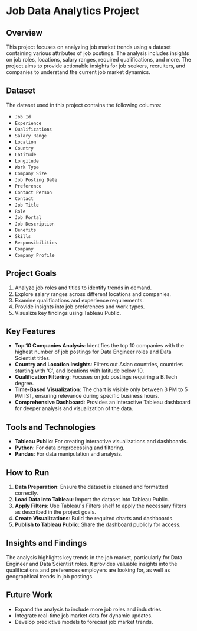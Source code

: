 
# Job Data Analytics Project

## Overview
This project focuses on analyzing job market trends using a dataset containing various attributes of job postings. The analysis includes insights on job roles, locations, salary ranges, required qualifications, and more. The project aims to provide actionable insights for job seekers, recruiters, and companies to understand the current job market dynamics.

## Dataset
The dataset used in this project contains the following columns:
- `Job Id`
- `Experience`
- `Qualifications`
- `Salary Range`
- `Location`
- `Country`
- `Latitude`
- `Longitude`
- `Work Type`
- `Company Size`
- `Job Posting Date`
- `Preference`
- `Contact Person`
- `Contact`
- `Job Title`
- `Role`
- `Job Portal`
- `Job Description`
- `Benefits`
- `Skills`
- `Responsibilities`
- `Company`
- `Company Profile`

## Project Goals
1. Analyze job roles and titles to identify trends in demand.
2. Explore salary ranges across different locations and companies.
3. Examine qualifications and experience requirements.
4. Provide insights into job preferences and work types.
5. Visualize key findings using Tableau Public.

## Key Features
- **Top 10 Companies Analysis**: Identifies the top 10 companies with the highest number of job postings for Data Engineer roles and Data Scientist titles.
- **Country and Location Insights**: Filters out Asian countries, countries starting with 'C', and locations with latitude below 10.
- **Qualification Filtering**: Focuses on job postings requiring a B.Tech degree.
- **Time-Based Visualization**: The chart is visible only between 3 PM to 5 PM IST, ensuring relevance during specific business hours.
- **Comprehensive Dashboard**: Provides an interactive Tableau dashboard for deeper analysis and visualization of the data.

## Tools and Technologies
- **Tableau Public**: For creating interactive visualizations and dashboards.
- **Python**: For data preprocessing and filtering.
- **Pandas**: For data manipulation and analysis.

## How to Run
1. **Data Preparation**: Ensure the dataset is cleaned and formatted correctly.
2. **Load Data into Tableau**: Import the dataset into Tableau Public.
3. **Apply Filters**: Use Tableau's Filters shelf to apply the necessary filters as described in the project goals.
4. **Create Visualizations**: Build the required charts and dashboards.
5. **Publish to Tableau Public**: Share the dashboard publicly for access.

## Insights and Findings
The analysis highlights key trends in the job market, particularly for Data Engineer and Data Scientist roles. It provides valuable insights into the qualifications and preferences employers are looking for, as well as geographical trends in job postings.

## Future Work
- Expand the analysis to include more job roles and industries.
- Integrate real-time job market data for dynamic updates.
- Develop predictive models to forecast job market trends.



